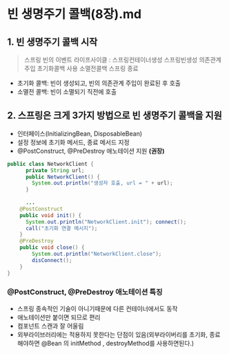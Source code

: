 # 빈 생명주기 콜백(8장).md
## 1. 빈 생명주기 콜백 시작
> 스프링 빈의 이벤트 라이프사이클 : 스프링컨테이너생성 스프링빈생성 의존관계주입 초기화콜백 사용 소멸전콜백 스프링 종료
- 초기화 콜백: 빈이 생성되고, 빈의 의존관계 주입이 완료된 후 호출 
- 소멸전 콜백: 빈이 소멸되기 직전에 호출

## 2. 스프링은 크게 3가지 방법으로 빈 생명주기 콜백을 지원
- 인터페이스(InitializingBean, DisposableBean)
- 설정 정보에 초기화 메서드, 종료 메서드 지정 
- @PostConstruct, @PreDestroy 애노테이션 지원 **(권장)**

```java
public class NetworkClient {
      private String url;
      public NetworkClient() {
        System.out.println("생성자 호출, url = " + url); 
      }
      
      ...
    @PostConstruct
    public void init() {
      System.out.println("NetworkClient.init"); connect();
      call("초기화 연결 메시지");
    }
    @PreDestroy
    public void close() {
        System.out.println("NetworkClient.close");
        disConnect();
    }
}
```

### @PostConstruct, @PreDestroy 애노테이션 특징
- 스프링 종속적인 기술이 아니기때문에 다른 컨테이너에서도 동작
- 애노테이션만 붙이면 되므로 편리
- 컴포넌트 스캔과 잘 어울림
- 외부라이브러리에는 적용하지 못한다는 단점이 있음(외부라이버리를 초기화, 종료해야하면 @Bean 의 initMethod , destroyMethod를 사용하면된다.)

